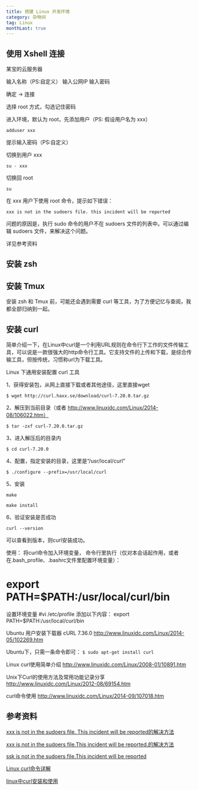 ```yaml
---
title: 搭建 Linux 开发环境
category: 杂物间
tag: Linux
monthLast: true
---
```


## 使用 Xshell 连接

某宝的云服务器

输入名称（PS:自定义）
输入公网IP
输入密码

确定 -> 连接

选择 root 方式，勾选记住密码

进入环境，默认为 root，先添加用户（PS: 假设用户名为 xxx）

`adduser xxx`

提示输入密码（PS:自定义）

切换到用户 xxx

`su - xxx`

切换回 root 

`su`

在 xxx 用户下使用 root 命令，提示如下错误：

`xxx is not in the sudoers file. this incident will be reported`

问题的原因是，执行 sudo 命令的用户不在 sudoers 文件的列表中。可以通过编辑 sudoers 文件，来解决这个问题。

详见参考资料

## 安装 zsh

## 安装 Tmux

安装 zsh 和 Tmux 前，可能还会遇到需要 curl 等工具，为了方便记忆与查阅，我都全部归纳到一起。

## 安装 curl

简单介绍一下，在Linux中curl是一个利用URL规则在命令行下工作的文件传输工具，可以说是一款很强大的http命令行工具。它支持文件的上传和下载，是综合传输工具，但按传统，习惯称url为下载工具。

Linux 下通用安装配置 curl 工具

1、获得安装包，从网上直接下载或者其他途径，这里直接wget

`$ wget http://curl.haxx.se/download/curl-7.20.0.tar.gz`

2、解压到当前目录（或者 http://www.linuxidc.com/Linux/2014-08/106022.htm）

`$ tar -zxf curl-7.20.0.tar.gz`

3、进入解压后的目录内

`$ cd curl-7.20.0`

4、配置，指定安装的目录，这里是“/usr/local/curl”

`$ ./configure --prefix=/usr/local/curl`

5、安装

`make`

`make install`


6、验证安装是否成功

`curl --version`

可以查看到版本，则curl安装成功。

使用：
将curl命令加入环境变量，
命令行里执行（仅对本会话起作用，或者在.bash_profile、.bashrc文件里配置环境变量）：
# export PATH=$PATH:/usr/local/curl/bin

设置环境变量 
#vi /etc/profile 添加以下内容： export PATH=$PATH:/usr/local/curl/bin

Ubuntu 用户安装下载器 cURL 7.36.0  http://www.linuxidc.com/Linux/2014-05/102269.htm

Ubuntu下，只需一条命令即可：
`$ sudo apt-get install curl`

Linux curl使用简单介绍 http://www.linuxidc.com/Linux/2008-01/10891.htm

Unix下Curl的使用方法及常用功能记录分享 http://www.linuxidc.com/Linux/2012-08/69154.htm

curl命令使用 http://www.linuxidc.com/Linux/2014-09/107018.htm

## 参考资料

[xxx is not in the sudoers file. This incident will be reported的解决方法](http://www.tuicool.com/articles/ueERva)

[xxx is not in the sudoers file.This incident will be reported.的解决方法](http://www.cnblogs.com/zox2011/archive/2013/05/28/3103824.html)

[ssk is not in the sudoers file.This incident will be reported](http://zhidao.baidu.com/link?url=jw9jw0Rnh3IaSbu4S8n-cNL4tK1CZJYpHyuGrPIhV3irQ3TdAe4pkfcVNilUpVlnZeMgC-EFZsWsxo0niJmZ3_)

[Linux curl命令详解](http://www.linuxdiyf.com/linux/2800.html)

[linux中curl安装和使用](https://blog.csdn.net/wanwanmom/article/details/80018882)